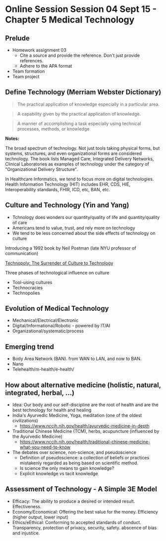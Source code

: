 # Online Session Session 04 Sept 15 - Chapter 5 Medical Technology

## Prelude
- Homework assignment 03
    - Cite a source and provide the reference. Don't just provide references.
    - Adhere to the APA format
- Team formation
- Team project

## Define Technology (Merriam Webster Dictionary)

> The practical application of knowledge especially in a particular area.

> A capability given by the practical application of knowledge.

> A manner of accomplishing a task especially using technical processes, methods, or knowledge

**Notes:** 

The broad spectrum of technology. Not just tools taking physical forms, but systems, structures, and even organizational forms are considered technology. The book lists Managed Care, Integrated Delivery Networks, Clinical Laboratories as examples of technology under the category of "Organizational Delivery Structure". 

In Healthcare Informatics, we tend to focus more on digital technologies. Health Information Technology (HIT) includes EHR, CDS, HIE, Interoperability standards, FHIR, ICD, etc, BAN, etc.

## Culture and Technology (Yin and Yang)
- Tchnology does wonders our quantity/quality of life and quantity/quality of care
- Americans tend to value, trust, and rely more on technology
- We tend to be less concerned about the side effects of technology on culture

Introducing a 1992 book by Neil Postman (late NYU professor of communication)

[Technopoly: The Surrender of Culture to Technology](https://en.wikipedia.org/wiki/Technopoly)

Three phases of technological influence on culture
- Tool-using cultures
- Technocracies 
- Technopolies 

## Evolution of Medical Technology
- Mechanical/Electrical/Electronic
- Digital/Informational/Robotic - powered by IT/AI
- Organizational/systematic/process

## Emerging trend
- Body Area Network (BAN). from WAN to LAN, and now to BAN.
- Nano
- Telehealth/m-health/e-health/

## How about alternative medicine (holistic, natural, integrated, herbal, ...) 
- Idea: Our body and our self-discipline are the root of health and are the best technology for health and healing
- India's Ayurvedic Medicine, Yoga, meditation (one of the oldest civilizations)
    - https://www.nccih.nih.gov/health/ayurvedic-medicine-in-depth
- Traditional Chinese Medicine (TCM), herbs, acupuncture (influenced by the Ayurvedic Medicine)
    - https://www.nccih.nih.gov/health/traditional-chinese-medicine-what-you-need-to-know
- The debates over science, non-science, and pseudoscience
    - Definition of pseudoscience: a collection of beliefs or practices mistakenly regarded as being based on scientific method.
    - Is science the only means to gain knowledge?
    - Explicit knowledge vs tacit knowledge

## Assessment of Technology - A Simple 3E Model
- Efficacy: The ability to produce a desired or intended result. Effectiveness.
- Economy/Economical: Offering the best value for the money. Efficiency (higher output, lower input)
- Ethics/eEthical: Conforming to accepted standards of conduct. Transparency, protection of privacy, security, safety. abscence of bias and injustice.


